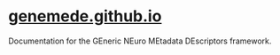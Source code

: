 # [genemede.github.io](https://genemede.github.io)

Documentation for the GEneric NEuro MEtadata DEscriptors framework. 
